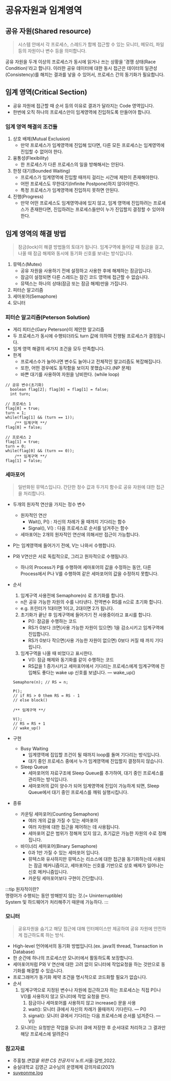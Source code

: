 # 공유자원과 임계영역

## 공유 자원(Shared resource)

> 시스템 안에서 각 프로세스, 스레드가 함께 접근할 수 있는 모니터, 메모리, 파일 등의 자원이나 변수 등을 의미합니다.

공유 자원을 두개 이상의 프로세스가 동시에 읽거나 쓰는 상황을 '경쟁 상태(Race Condition)'라고 합니다. 이러한 공유 데이터에 대한 동시 접근은 데이터의 일관성(Consistency)를 해치는 결과를
낳을 수 있어서, 프로세스 간의 동기화가 필요합니다.

## 임계 영역(Critical Section)

- 공유 자원에 접근할 때 순서 등의 이유로 결과가 달라지는 Code 영역입니다.
- 한번에 오직 하나의 프로세스만이 임계영역에 진입하도록 만들어야 합니다.

### 임계 영역 해결의 조건들

1. 상호 배제(Mutual Exclusion)
    - 만약 프로세스가 임계영역에 진입해 있다면, 다른 모든 프로세스는 임계영역에 진입할 수 없어야 한다.
2. 융통성(Flexibility)
    - 한 프로세스가 다른 프로세스의 일을 방해해서는 안된다.
3. 한정 대기(Bounded Waiting)
    - 프로세스가 임계영역에 진입할 때까지 걸리는 시간에 제한이 존재해야한다.
    - 어떤 프로세스도 무한대기(Infinite Postpone)하지 않아야한다.
    - 특정 프로세스가 임계영역에 진입하지 못하면 안된다.
4. 진행(Progress)
    - 만약 어떤 프로세스도 임계영역내에 있지 않고, 임계 영역에 진입하려는 프로세스가 존재한다면, 진입하려는 프로세스들만이 누가 진입할지 결정할 수 있어야 한다.

## 임계 영역의 해결 방법

> 잠금(lock)이 해결 방법들의 토대가 됩니다. 임계구역에 들어갈 때 잠금을 걸고, 나올 때 잠금 해제와 동시에 동기화 신호를 보내는 방식입니다.

1. 뮤텍스(Mutex)
    - 공유 자원을 사용하기 전에 설정하고 사용한 후에 해제하는 잠금입니다.
    - 잠금이 설정되면 다른 스레드는 잠긴 코드 영역에 접근할 수 없습니다.
    - 뮤텍스는 하나의 상태(잠금 또는 잠금 해제)만을 가집니다.
2. 피터슨 알고리즘
3. 세마포어(Semaphore)
4. 모니터

### 피터슨 알고리즘(Peterson Solution)

- 게리 피터슨(Gary Peterson)이 제안한 알고리즘
- 두 프로세스가 동시에 수행되더라도 turn 값에 의하여 진행될 프로세스가 결정됩니다.
- 임계 영역 해결의 세가지 조건을 모두 만족합니다.
- 한계
    - 프로세스수가 늘어나면 변수도 늘어나고 전체적인 알고리즘도 복잡해집니다.
    - 또한, 어떤 경우에도 동작함을 보이지 못했습니다.(NP 문제)
    - 바쁜 대기를 사용하여 자원을 낭비한다. (while loop)

```  
// 공유 변수(초기화)
  boolean flag[2]; flag[0] = flag[1] = false; 
  int turn;

// 프로세스 1
flag[0] = true;
turn = 1;
while(flag[1] && (turn == 1));
    /** 임계구역 **/
flag[0] = false;
    
// 프로세스 2
flag[1] = true;
turn = 0;
while(flag[0] && (turn == 0));
    /** 임계구역 **/
flag[1] = false;
```

### 세마포어

> 일반화된 뮤텍스입니다. 간단한 정수 값과 두가지 함수로 공유 자원에 대한 접근을 처리합니다.

- 두개의 원자적 연산을 가지는 정수 변수
    - 원자적인 연산
        - Wait(), P() : 자신의 차례가 올 때까지 기다리는 함수
        - Signal(), V() : 다음 프로세스로 순서를 넘겨주는 함수
    - 세마포어는 2개의 원자적인 연산에 의해서만 접근이 가능합니다.
- P는 임계영역에 들어가기 전에, V는 나와서 수행합니다.
- P와 V연산은 서로 독립적으로, 그리고 원자적으로 수행됩니다.
    - 하나의 Process가 P를 수행하여 세마포어의 값을 수정하는 동안, 다른 Process에서 P나 V를 수행하여 같은 세마포어의 값을 수정하지 못합니다.
- 순서
    1. 임계구역 사용전에 Semaphore(n) 로 초기화를 합니다.

    - n은 공유 가능한 자원의 수를 나타낸다. 전역변수 RS를 n으로 초기화 합니다.
    - e.g. 프린터가 1대이면 1이고, 2대이면 2가 됩니다.

    2. 초기화가 끝난 후 임계구역에 들어가기 전 사용중이라고 표시를 합니다.
        - P(): 잠금을 수행하는 코드
        - RS가 0보다 크면(사용 가능한 자원이 있으면) 1을 감소시키고 임계구역에 진입합니다.
        - RS가 0보다 작으면(사용 가능한 자원이 없으면) 0보다 커질 때 까지 기다립니다.
    3. 임계구역을 나올 때 비었다고 표시한다.
        - V(): 잠금 해제와 동기화를 같이 수행하는 코드
        - RS값을 1 증가시키고 세마포어에서 기다리는 프로세스에게 임계구역에 진입해도 좋다는 wake up 신호를 보냅니다. — wake_up()
    ```
    Semaphore(n); // RS = n;
    
    P();
    // if RS > 0 them RS = RS - 1
    // else block()
    
    /** 임계구역 **/
    
    V();
    // RS = RS + 1
    // wake_up()
    ```

- 구현
    - Busy Waiting
        - 임계영역에 집입할 조건이 될 때까지 loop를 돌며 기다리는 방식입니다.
        - 대기 중인 프로세스 중에서 누가 임계영역에 진입할지 결정하지 않습니다.
    - Sleep Queue
        - 세마포어의 자료구조에 Sleep Queue를 추가하여, 대기 중인 프로세스를 관리하는 방식입니다.
        - 세마포어의 값이 양수가 되어 임계영역에 진입이 가능하게 되면, Sleep Queue에서 대기 중인 프로세스를 깨워 실행시킵니다.
- 종류
    - 카운팅 세마포어(Counting Semaphore)
        - 여러 개의 값을 가질 수 있는 세마포어
        - 여러 자원에 대한 접근을 제어하는 데 사용됩니다.
        - 세마포어 값은 범위가 정해져 있지 않고, 초기값은 가능한 자원의 수로 정해집니다.
    - 바이너리 세마포어(Binary Semaphore)
        - 0과 1만 가질 수 있는 세마포어 입니다.
        - 뮤텍스와 유사하지만 뮤텍스는 리소스에 대한 접근을 동기화하는데 사용되는 잠금 메커니즘이고, 세마포어는 신호를 기반으로 상호 배제가 일어나는 신호 메커니즘입니다.
        - 카운팅 세마포어보다 구현이 간단합니다.

:::tip 원자적이란?  
명령어가 수행되는 동안 방해받지 않는 것.(= Uninterruptible)  
System 및 하드웨어가 처리해주기 때문에 가능하다.
:::

### 모니터

> 공유자원을 숨기고 해당 접근에 대해 인터페이스만 제공하여 공유 자원에 안전하게 접근하도록 하는 방식.

- High-level 언어에서의 동기화 방법입니다.(ex. java의 thread, Transaction in Database)
- 한 순간에 하나의 프로세스만 모니터에서 활동하도록 보장합니다.
- 세마포어처럼 P와 V 연산에 대한 고려 없이 모니터에 작업요청을 하는 것만으로 동기화를 해결할 수 있습니다.
- 프로그래머가 동기화 제약 조건을 명시적으로 코드화할 필요가 없습니다.
- 순서
    1. 임계구역으로 지정된 변수나 자원에 접근하고자 하는 프로세스는 직접 P()나 V()를 사용하지 않고 모니터에 작업 요청을 한다.
        1. 잠금이나 세마포어를 사용하지 않고 increase() 문을 사용
        2. wait(): 모니터 큐에서 자신의 차례가 올때까지 기다린다. — P()
        3. signal(): 모니터 큐에서 기다리는 다음 프로세스에 순서를 넘겨준다. — V()
    2. 모니터는 요청받은 작업을 모니터 큐에 저장한 후 순서대로 처리하고 그 결과만 해당 프로세스에 알려준다

### 참고자료

- 주홍철.*면접을 위한 CS 전공지식 노트*.서울:길벗,2022.
- 숭실대학교 김영근 교수님의 운영체제 강의자료(2021)
- [suyeonme.log](https://velog.io/@suyeonme/OS-%EA%B3%B5%EC%9C%A0-%EC%9E%90%EC%9B%90%EA%B3%BC-%EC%9E%84%EA%B3%84%EA%B5%AC%EC%97%AD)